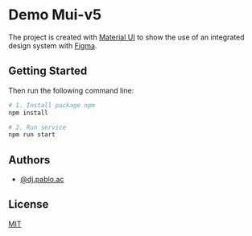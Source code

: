 
# Demo Mui-v5

The project is created with [Material UI](https://mui.com/material-ui/getting-started/overview/) to show the use of an integrated design system with [Figma](https://www.figma.com/).

## Getting Started

Then run the following command line:

```bash
# 1. Install package npm
npm install

# 2. Run service
npm run start
```
## Authors

- [@dj.pablo.ac](https://gitlab.com/dj.pablo.ac)

## License

[MIT](https://choosealicense.com/licenses/mit/)